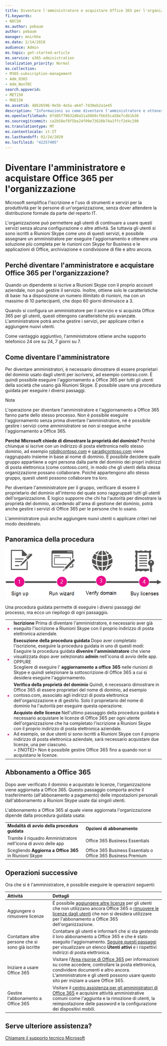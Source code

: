 ```yaml
---
title: Diventare l'amministratore e acquistare Office 365 per l'organizzazione
f1.keywords:
- NOCSH
ms.author: pebaum
author: pebaum
manager: mnirkhe
ms.date: 2/14/2018
audience: Admin
ms.topic: get-started-article
ms.service: o365-administration
localization_priority: Normal
ms.collection:
- M365-subscription-management
- Adm_O365
- Adm_NonTOC
search.appverid:
- MET150
- MOE150
ms.assetid: 48b26596-9e5b-4e5a-a64f-7430eb2a1e45
description: "Informazioni su come diventare l'amministratore e ottenere la sottoscrizione di Office 365 per l'organizzazione. "
ms.openlocfilehash: 6fd85f79b32d0a51a5069cfbb55ca58e7cdb1b36
ms.sourcegitcommit: ca2b58ef8f5be24f09e73620b74a1ffcf2d4c290
ms.translationtype: MT
ms.contentlocale: it-IT
ms.lasthandoff: 02/24/2020
ms.locfileid: "42257405"
---
```

# <a name="become-the-admin-and-purchase-office-365-for-your-organization"></a>Diventare l'amministratore e acquistare Office 365 per l'organizzazione

Microsoft semplifica l'iscrizione e l'uso di strumenti e servizi per la produttività per le persone di un'organizzazione, senza dover attendere la distribuzione formale da parte del reparto IT.
  
L'organizzazione può permettere agli utenti di continuare a usare questi servizi senza alcuna configurazione o altre attività. Se tuttavia gli utenti si sono iscritti a Riunioni Skype come uno di questi servizi, è possibile assegnare un amministratore per eseguire l'aggiornamento e ottenere una soluzione più completa per le riunioni con Skype for Business e le applicazioni di Office, archiviazione e condivisione di file e altro ancora.
  
## <a name="why-become-the-admin-and-buy-office-365-for-your-organization"></a>Perché diventare l'amministratore e acquistare Office 365 per l'organizzazione?

Quando un dipendente si iscrive a Riunioni Skype con il proprio account aziendale, non può gestire il servizio. Inoltre, ottiene solo le caratteristiche di base: ha a disposizione un numero illimitato di riunioni, ma con un massimo di 10 partecipanti, che dopo 60 giorni diminuisce a 3. 
  
Quando si configura un amministratore per il servizio e si acquista Office 365 per gli utenti, questi ottengono caratteristiche più avanzate. L'amministratore potrà anche gestire i servizi, per applicare criteri e aggiungere nuovi utenti.
  
Come vantaggio aggiuntivo, l'amministratore ottiene anche supporto telefonico 24 ore su 24, 7 giorni su 7.
  
## <a name="how-to-become-the-admin"></a>Come diventare l'amministratore

Per diventare amministratori, è necessario dimostrare di essere proprietari del dominio usato dagli utenti per iscriversi, ad esempio contoso.com. È quindi possibile eseguire l'aggiornamento a Office 365 per tutti gli utenti della società che usano già Riunioni Skype. È possibile usare una procedura guidata per eseguire i diversi passaggi.
  
> [!NOTE]
> L'operazione per diventare l'amministratore e l'aggiornamento a Office 365 fanno parte dello stesso processo. Non è possibile eseguire l'aggiornamento senza prima diventare l'amministratore, né è possibile gestire i servizi come amministratore se non si esegue anche l'aggiornamento a Office 365. 
  
 **Perché Microsoft chiede di dimostrare la proprietà del dominio?** Perché chiunque si iscrive con un indirizzo di posta elettronica nello stesso dominio, ad esempio rob@contoso.com e sara@contoso.com viene raggruppato insieme in base al nome di dominio. È possibile decidere quale gruppo appartiene a ogni persona dalla parte del dominio dei propri indirizzi di posta elettronica (come contoso.com), in modo che gli utenti della stessa organizzazione possano collaborare. Poiché appartengono allo stesso gruppo, questi utenti possono collaborare tra loro.
  
Per diventare l'amministratore per il gruppo, verificare di essere il proprietario del dominio all'interno del quale sono raggruppati tutti gli utenti dell'organizzazione. È logico supporre che chi ha l'autorità per dimostrare la proprietà del dominio, accedendo all'area di gestione del dominio, potrà anche gestire i servizi di Office 365 per le persone che lo usano.
  
L'amministratore può anche aggiungere nuovi utenti o applicare criteri nel modo desiderato.
  
## <a name="overview-of-the-steps"></a>Panoramica della procedura

![High-level view of the phases involved with becoming an admin and buying Office 365.](../media/1ee46aff-dccb-4bfd-abb3-811a616009af.png)
  
Una procedura guidata permette di eseguire i diversi passaggi del processo, ma ecco un riepilogo di ogni passaggio.
  
|||
|:-----|:-----|
|![Number one in a pink circle](../media/a4da261d-2516-48c5-b58a-9c452b9086b8.png)|**Iscrizione** Prima di diventare l'amministratore, è necessario aver già eseguito l'iscrizione a Riunioni Skype con il proprio indirizzo di posta elettronica aziendale.  <br/> |
|![Number two in a pink circle.](../media/de3c1ab4-4f01-4026-b1ba-3265bdb32a89.png)|**Esecuzione della procedura guidata** Dopo aver completato l'iscrizione, eseguire la procedura guidata in uno di questi modi:  <br/>  Eseguire la procedura guidata **divenire l'amministratore** che viene visualizzata dopo aver selezionato **admin** nell'icona di avvio delle app.  <br/>  OPPURE  <br/>  Scegliere di eseguire l' **aggiornamento a office 365** nelle riunioni di Skype e quindi selezionare la sottoscrizione di Office 365 a cui si desidera eseguire l'aggiornamento.  <br/> |
|![Number three in a pink circle.](../media/60fa378c-6ac1-4cbd-a782-2fa7ca619dc6.png)|**Verifica della proprietà del dominio** Quindi, è necessario dimostrare in Office 365 di essere proprietari del nome di dominio, ad esempio contoso.com, associato agli indirizzi di posta elettronica dell'organizzazione e di gestirlo. Solo il proprietario del nome di dominio ha l'autorità per eseguire questa operazione.  <br/> |
|![Number 4 in a pink circle.](../media/1a0ff2ce-0942-405a-94e3-9bfeb1e5059e.png)|**Acquisto delle licenze** Nell'ultimo passaggio della procedura guidata è necessario acquistare le licenze di Office 365 per ogni utente dell'organizzazione che ha completato l'iscrizione a Riunioni Skype con il proprio indirizzo di posta elettronica aziendale.  <br/> Ad esempio, se due utenti si sono iscritti a Riunioni Skype con il proprio indirizzo di posta elettronica aziendale, sarà necessario acquistare due licenze, una per ciascuno.  <br/> > [!NOTE]> Non è possibile gestire Office 365 fino a quando non si acquistano le licenze.           |

## <a name="your-office-365-subscription"></a>Abbonamento a Office 365

Dopo aver verificato il dominio e acquistato le licenze, l'organizzazione viene aggiornata a Office 365. Questo passaggio comporta anche il trasferimento (all'abbonamento a pagamento) delle impostazioni personali dall'abbonamento a Riunioni Skype usate dai singoli utenti.
  
L'abbonamento a Office 365 al quale viene aggiornata l'organizzazione dipende dalla procedura guidata usata:
  
|||
|:-----|:-----|
|**Modalità di avvio della procedura guidata** <br/> |**Opzioni di abbonamento** <br/> |
|Tramite il riquadro Amministratore nell'icona di avvio delle app  <br/> |Office 365 Business Essentials  <br/> |
|Scegliendo **Aggiorna a Office 365** in Riunioni Skype  <br/> |Office 365 Business Essentials o Office 365 Business Premium  <br/> |
   
## <a name="whats-next"></a>Operazioni successive

Ora che si è l'amministratore, è possibile eseguire le operazioni seguenti:
  
|****Attività****|****Dettagli****|
|:-----|:-----|
|Aggiungere o rimuovere licenze  <br/> |È possibile [aggiungere altre licenze](../../commerce/licenses/buy-licenses.md) per gli utenti che non utilizzano ancora Office 365 o [rimuovere le licenze dagli utenti](../manage/remove-licenses-from-users.md) che non si desidera utilizzare per l'abbonamento a Office 365 dell'organizzazione.  <br/> |
|Contattare altre persone che si sono già iscritte  <br/> |Contattare gli utenti e informarli che si sta gestendo il loro abbonamento a Office 365 e che è stato eseguito l'aggiornamento. [Seguire questi passaggi](../add-users/add-users.md) per visualizzare un elenco **Utenti attivi** e i rispettivi indirizzi di posta elettronica.  <br/> |
|Iniziare a usare Office 365  <br/> |Visitare l'[Area risorse di Office 365](https://support.office.com/learn/office365-for-business) per informazioni su come accedere, controllare la posta elettronica, condividere documenti e altro ancora. L'amministratore e gli utenti possono usare questo sito per iniziare a usare Office 365.  <br/> |
|Gestire l'abbonamento a Office 365  <br/> |Visitare il [centro assistenza per gli amministratori di Office 365](../admin-home.md) e acquisire attività amministrative comuni come l'aggiunta e la rimozione di utenti, la reimpostazione delle password e la configurazione dei dispositivi mobili.  <br/> |

## <a name="still-need-help"></a>Serve ulteriore assistenza?

[Chiamare il supporto tecnico Microsoft](../contact-support-for-business-products.md)